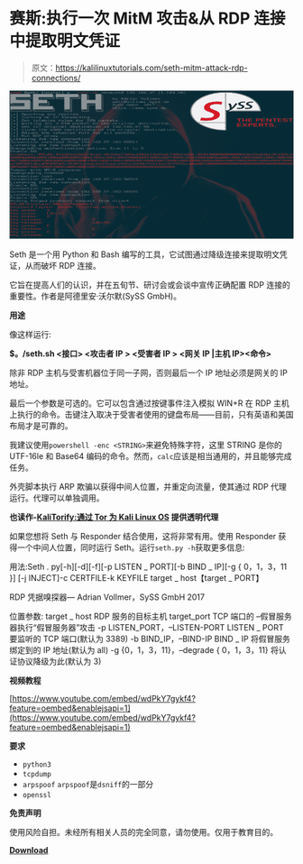 # 赛斯:执行一次 MitM 攻击&从 RDP 连接中提取明文凭证

> 原文：<https://kalilinuxtutorials.com/seth-mitm-attack-rdp-connections/>

[![Seth : Perform A MitM Attack & Extract Clear Text Credentials From RDP Connections](img/c7f8c76e419d9d41b02921f18e0982be.png "Seth : Perform A MitM Attack & Extract Clear Text Credentials From RDP Connections")](https://1.bp.blogspot.com/-uhh1h_8I7Bw/XQrZsbMLR5I/AAAAAAAAA6c/vyjS8d7i-H8WbaSx8gcp_X9M8SNd8T5pwCLcBGAs/s1600/Seth%25281%2529.png)

Seth 是一个用 Python 和 Bash 编写的工具，它试图通过降级连接来提取明文凭证，从而破坏 RDP 连接。

它旨在提高人们的认识，并在五旬节、研讨会或会谈中宣传正确配置 RDP 连接的重要性。作者是阿德里安·沃尔默(SySS GmbH)。

**用途**

像这样运行:

**$。/seth.sh <接口> <攻击者 IP > <受害者 IP > <网关 IP |主机 IP><命令>**

除非 RDP 主机与受害机器位于同一子网，否则最后一个 IP 地址必须是网关的 IP 地址。

最后一个参数是可选的。它可以包含通过按键事件注入模拟 WIN+R 在 RDP 主机上执行的命令。击键注入取决于受害者使用的键盘布局——目前，只有英语和美国布局才是可靠的。

我建议使用`powershell -enc <STRING>`来避免特殊字符，这里 STRING 是你的 UTF-16le 和 Base64 编码的命令。然而，`calc`应该是相当通用的，并且能够完成任务。

外壳脚本执行 ARP 欺骗以获得中间人位置，并重定向流量，使其通过 RDP 代理运行。代理可以单独调用。

**也读作-[KaliTorify:通过 Tor 为 Kali Linux OS](https://kalilinuxtutorials.com/kalitorify-transparent-proxy/) 提供透明代理**

如果您想将 Seth 与 Responder 结合使用，这将非常有用。使用 Responder 获得一个中间人位置，同时运行 Seth。运行`seth.py -h`获取更多信息:

用法:Seth . py[-h][-d][-f][-p LISTEN _ PORT][-b BIND _ IP][-g { 0，1，3，11 }]
[-j INJECT]-c CERTFILE-k KEYFILE
target _ host【target _ PORT】

RDP 凭据嗅探器— Adrian Vollmer，SySS GmbH 2017

位置参数:
target _ host RDP 服务的目标主机
target_port TCP 端口的 –假冒服务器执行“假冒服务器”攻击
-p LISTEN_PORT，–LISTEN-PORT LISTEN _ PORT
要监听的 TCP 端口(默认为 3389)
-b BIND_IP，–BIND-IP BIND _ IP
将假冒服务绑定到的 IP 地址(默认为 all)
-g {0，1，3，11}，–degrade { 0，1，3，11}
将认证协议降级为此(默认为
3)

**视频教程**

[https://www.youtube.com/embed/wdPkY7gykf4?feature=oembed&enablejsapi=1](https://www.youtube.com/embed/wdPkY7gykf4?feature=oembed&enablejsapi=1)

**要求**

*   `python3`
*   `tcpdump`
*   `arpspoof` `arpspoof`是`dsniff`的一部分
*   `openssl`

**免责声明**

使用风险自担。未经所有相关人员的完全同意，请勿使用。仅用于教育目的。

[**Download**](https://github.com/SySS-Research/Seth)